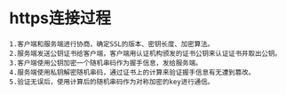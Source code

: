 # https连接过程
    1.客户端和服务端进行协商，确定SSL的版本、密钥长度、加密算法。
    2.服务端发送公钥证书给客户端，客户端用认证机构颁发的证书公钥来认证证书并取出公钥。
    3.客户端使用公钥加密一个随机串码作为握手信息，发给服务端。
    4.服务端使用私钥解密随机串码，通过证书上的计算来验证握手信息有无遭到篡改。
    5.验证无误后，使用计算后的随机串码作为对称加密的key进行通信。
